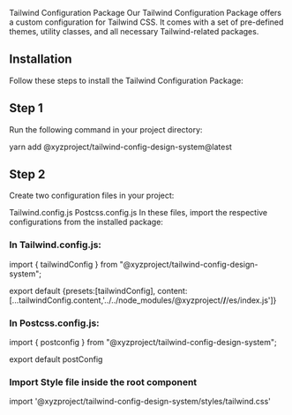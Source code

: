 Tailwind Configuration Package
Our Tailwind Configuration Package offers a custom configuration for Tailwind CSS. It comes with a set of pre-defined themes, utility classes, and all necessary Tailwind-related packages.

## Installation
Follow these steps to install the Tailwind Configuration Package:

## Step 1
Run the following command in your project directory:

yarn add @xyzproject/tailwind-config-design-system@latest

## Step 2
Create two configuration files in your project:

Tailwind.config.js
Postcss.config.js
In these files, import the respective configurations from the installed package:

### In Tailwind.config.js:

import { tailwindConfig } from "@xyzproject/tailwind-config-design-system";

export default {presets:[tailwindConfig], content: [...tailwindConfig.content,'../../node_modules/@xyzproject/**/**/es/index.js']}

### In Postcss.config.js:

import { postconfig } from "@xyzproject/tailwind-config-design-system";

export default postConfig

### Import Style file inside the root component

import '@xyzproject/tailwind-config-design-system/styles/tailwind.css'





